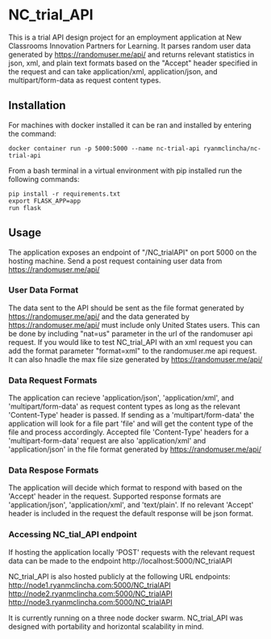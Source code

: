 # NC_trial_API

This is a trial API design project for an employment application at New Classrooms Innovation Partners for Learning. It parses random user data generated by https://randomuser.me/api/ and returns relevant statistics in json, xml, and plain text formats based on the "Accept" header specified in the request and can take application/xml, application/json, and multipart/form-data as request content types. 

## Installation

For machines with docker installed it can be ran and installed by entering the command:
```
docker container run -p 5000:5000 --name nc-trial-api ryanmclincha/nc-trial-api
```
From a bash terminal in a virtual environment with pip installed run the following commands:
```
pip install -r requirements.txt
export FLASK_APP=app
run flask
```

## Usage

The application exposes an endpoint of "/NC_trialAPI" on port 5000 on the hosting machine. Send a post request containing user data from https://randomuser.me/api/

### User Data Format

The data sent to the API should be sent as the file format generated by https://randomuser.me/api/ and the data generated by https://randomuser.me/api/ must include only United States users. This can be done by including "nat=us" parameter in the url of the randomuser api request. If you would like to test NC_trial_API with an xml request you can add the format parameter "format=xml" to the randomuser.me api request. It can also hnadle the max file size generated by 
https://randomuser.me/api/

### Data Request Formats

The application can recieve 'application/json', 'application/xml', and 'multipart/form-data' as request content types as long as the relevant 'Content-Type' header is passed. If sending as a 'multipart/form-data' the application will look for a file part 'file' and will get the content type of the file and process accordingly. Accepted file 'Content-Type' headers for a 'multipart-form-data' request are also 'application/xml' and 'application/json' in the file format generated by https://randomuser.me/api/

### Data Respose Formats

The application will decide which format to respond with based on the 'Accept' header in the request. Supported response formats are 'application/json', 'application/xml', and 'text/plain'. If no relevant 'Accept' header is included in the request the default response will be json format.

### Accessing NC_tial_API endpoint

If hosting the application locally 'POST' requests with the relevant request data can be made to the endpoint 
http://localhost:5000/NC_trialAPI

NC_trial_API is also hosted publicly at the following URL endpoints:
http://node1.ryanmclincha.com:5000/NC_trialAPI
http://node2.ryanmclincha.com:5000/NC_trialAPI
http://node3.ryanmclincha.com:5000/NC_trialAPI

It is currently running on a three node docker swarm. NC_trial_API was designed with portability and horizontal scalability in mind.




